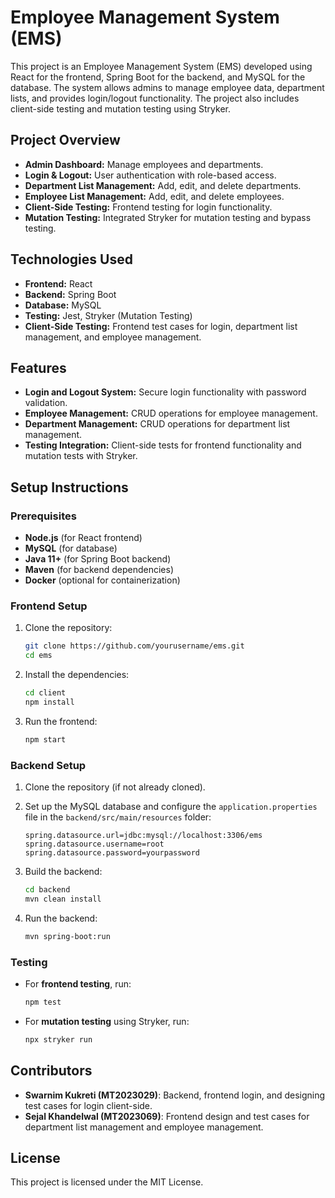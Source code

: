 
# Employee Management System (EMS)

This project is an Employee Management System (EMS) developed using React for the frontend, Spring Boot for the backend, and MySQL for the database. The system allows admins to manage employee data, department lists, and provides login/logout functionality. The project also includes client-side testing and mutation testing using Stryker.

## Project Overview

- **Admin Dashboard:** Manage employees and departments.
- **Login & Logout:** User authentication with role-based access.
- **Department List Management:** Add, edit, and delete departments.
- **Employee List Management:** Add, edit, and delete employees.
- **Client-Side Testing:** Frontend testing for login functionality.
- **Mutation Testing:** Integrated Stryker for mutation testing and bypass testing.

## Technologies Used

- **Frontend:** React
- **Backend:** Spring Boot
- **Database:** MySQL
- **Testing:** Jest, Stryker (Mutation Testing)
- **Client-Side Testing:** Frontend test cases for login, department list management, and employee management.

## Features

- **Login and Logout System:** Secure login functionality with password validation.
- **Employee Management:** CRUD operations for employee management.
- **Department Management:** CRUD operations for department list management.
- **Testing Integration:** Client-side tests for frontend functionality and mutation tests with Stryker.
  
## Setup Instructions

### Prerequisites

- **Node.js** (for React frontend)
- **MySQL** (for database)
- **Java 11+** (for Spring Boot backend)
- **Maven** (for backend dependencies)
- **Docker** (optional for containerization)

### Frontend Setup

1. Clone the repository:

   ```bash
   git clone https://github.com/yourusername/ems.git
   cd ems
   ```

2. Install the dependencies:

   ```bash
   cd client
   npm install
   ```

3. Run the frontend:

   ```bash
   npm start
   ```

### Backend Setup

1. Clone the repository (if not already cloned).

2. Set up the MySQL database and configure the `application.properties` file in the `backend/src/main/resources` folder:

   ```properties
   spring.datasource.url=jdbc:mysql://localhost:3306/ems
   spring.datasource.username=root
   spring.datasource.password=yourpassword
   ```

3. Build the backend:

   ```bash
   cd backend
   mvn clean install
   ```

4. Run the backend:

   ```bash
   mvn spring-boot:run
   ```

### Testing

- For **frontend testing**, run:

   ```bash
   npm test
   ```

- For **mutation testing** using Stryker, run:

   ```bash
   npx stryker run
   ```

## Contributors

- **Swarnim Kukreti (MT2023029)**: Backend, frontend login, and designing test cases for login client-side.
- **Sejal Khandelwal (MT2023069)**: Frontend design and test cases for department list management and employee management.

## License

This project is licensed under the MIT License.
